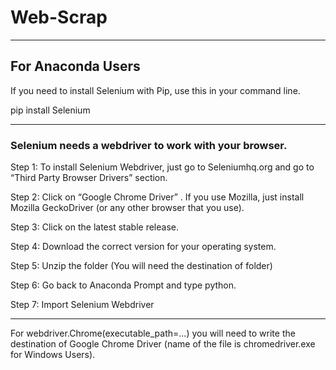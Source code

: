 # Web-Scrap

---------------------------------------------------------------------------------------------------------------------------------------------------------------------------------

## For Anaconda Users

If you need to install Selenium with Pip, use this in your command line.

pip install Selenium

---------------------------------------------------------------------------------------------------------------------------------------------------------------------------------

### Selenium needs a webdriver to work with your browser.

Step 1: To install Selenium Webdriver, just go to Seleniumhq.org and go to “Third Party Browser Drivers” section.

Step 2: Click on “Google Chrome Driver” . If you use Mozilla, just install Mozilla GeckoDriver (or any other browser that you use).

Step 3: Click on the latest stable release.

Step 4: Download the correct version for your operating system. 

Step 5: Unzip the folder (You will need the destination of folder)

Step 6: Go back to Anaconda Prompt and type python.

Step 7: Import Selenium Webdriver

---------------------------------------------------------------------------------------------------------------------------------------------------------------------------------

For webdriver.Chrome(executable_path=...) you will need to write the destination of Google Chrome Driver (name of the file is chromedriver.exe for Windows Users).
